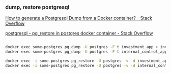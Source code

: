 ###  dump, restore postgresql
[How to generate a Postgresql Dump from a Docker container? - Stack Overflow](https://stackoverflow.com/questions/30171063/how-to-generate-a-postgresql-dump-from-a-docker-container "How to generate a Postgresql Dump from a Docker container? - Stack Overflow")

[postgresql - pg_restore in postgres docker container - Stack Overflow](https://stackoverflow.com/questions/39267377/pg-restore-in-postgres-docker-container "postgresql - pg_restore in postgres docker container - Stack Overflow")




 

```bash

docker exec some-postgres pg_dump -U postgres -F t investment_app > investment_app-2020-05-12.sql
docker exec some-postgres pg_dump -U postgres -F t internal_control_app > internal_control_app-2020-05-12.sql

docker exec -i some-postgres pg_restore -U postgres -v -d investment_app < investment_app-2020-05-12.sql
docker exec -i some-postgres pg_restore -U postgres -v -d internal_control_app < internal_control_app-2020-05-12.sql

```
